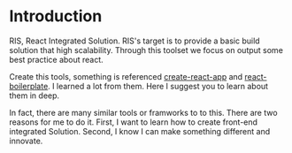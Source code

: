 # Introduction

RIS, React Integrated Solution. RIS's target is to provide a basic build solution that high scalability. Through this toolset we focus on output some best practice about react.

Create this tools, something is referenced [create-react-app](https://github.com/facebook/create-react-app) and [react-boilerplate](https://github.com/react-boilerplate/react-boilerplate). I learned a lot from them. Here I suggest you to learn about them in deep.

In fact, there are many similar tools or framworks to to this. There are two reasons for me to do it. First, I want to learn how to create front-end integrated Solution. Second, I know I can make something different and innovate.